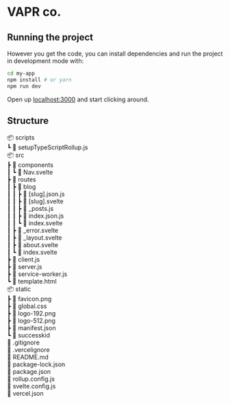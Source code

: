 # VAPR co.





## Running the project

However you get the code, you can install dependencies and run the project in development mode with:

```bash
cd my-app
npm install # or yarn
npm run dev
```

Open up [localhost:3000](http://localhost:3000) and start clicking around.



## Structure

📦 scripts</br>
 ┗ 📜 setupTypeScriptRollup.js</br>
📦 src</br>
 ┣ 📂 components</br>
 ┃ ┗ 📜 Nav.svelte</br>
 ┣ 📂 routes</br>
 ┃ ┣ 📂 blog</br>
 ┃ ┃ ┣ 📜 [slug].json.js</br>
 ┃ ┃ ┣ 📜 [slug].svelte</br>
 ┃ ┃ ┣ 📜 _posts.js</br>
 ┃ ┃ ┣ 📜 index.json.js</br>
 ┃ ┃ ┗ 📜 index.svelte</br>
 ┃ ┣ 📜 _error.svelte</br>
 ┃ ┣ 📜 _layout.svelte</br>
 ┃ ┣ 📜 about.svelte</br>
 ┃ ┗ 📜 index.svelte</br>
 ┣ 📜 client.js</br>
 ┣ 📜 server.js</br>
 ┣ 📜 service-worker.js</br>
 ┗ 📜 template.html</br>
 📦 static</br>
 ┣ 📜 favicon.png</br>
 ┣ 📜 global.css</br>
 ┣ 📜 logo-192.png</br>
 ┣ 📜 logo-512.png</br>
 ┣ 📜 manifest.json</br>
 ┗ 📜 successkid</br>
 📜 .gitignore</br>
 📜 .vercelignore</br>
 📜 README.md</br>
 📜 package-lock.json</br>
 📜 package.json</br>
 📜 rollup.config.js</br>
 📜 svelte.config.js</br>
 📜 vercel.json</br>
 
 
